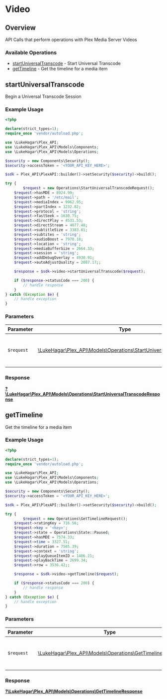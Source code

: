# Video


## Overview

API Calls that perform operations with Plex Media Server Videos


### Available Operations

* [startUniversalTranscode](#startuniversaltranscode) - Start Universal Transcode
* [getTimeline](#gettimeline) - Get the timeline for a media item

## startUniversalTranscode

Begin a Universal Transcode Session

### Example Usage

```php
<?php

declare(strict_types=1);
require_once 'vendor/autoload.php';

use \LukeHagar\Plex_API;
use \LukeHagar\Plex_API\Models\Components;
use \LukeHagar\Plex_API\Models\Operations;

$security = new Components\Security();
$security->accessToken = '<YOUR_API_KEY_HERE>';

$sdk = Plex_API\PlexAPI::builder()->setSecurity($security)->build();

try {
        $request = new Operations\StartUniversalTranscodeRequest();
    $request->hasMDE = 8924.99;
    $request->path = '/etc/mail';
    $request->mediaIndex = 9962.95;
    $request->partIndex = 1232.82;
    $request->protocol = 'string';
    $request->fastSeek = 1630.75;
    $request->directPlay = 4531.53;
    $request->directStream = 4877.48;
    $request->subtitleSize = 3383.01;
    $request->subtites = 'string';
    $request->audioBoost = 7970.18;
    $request->location = 'string';
    $request->mediaBufferSize = 2664.33;
    $request->session = 'string';
    $request->addDebugOverlay = 4930.91;
    $request->autoAdjustQuality = 2087.17;;

    $response = $sdk->video->startUniversalTranscode($request);

    if ($response->statusCode === 200) {
        // handle response
    }
} catch (Exception $e) {
    // handle exception
}
```

### Parameters

| Parameter                                                                                                                         | Type                                                                                                                              | Required                                                                                                                          | Description                                                                                                                       |
| --------------------------------------------------------------------------------------------------------------------------------- | --------------------------------------------------------------------------------------------------------------------------------- | --------------------------------------------------------------------------------------------------------------------------------- | --------------------------------------------------------------------------------------------------------------------------------- |
| `$request`                                                                                                                        | [\LukeHagar\Plex_API\Models\Operations\StartUniversalTranscodeRequest](../../Models/Operations/StartUniversalTranscodeRequest.md) | :heavy_check_mark:                                                                                                                | The request object to use for the request.                                                                                        |


### Response

**[?\LukeHagar\Plex_API\Models\Operations\StartUniversalTranscodeResponse](../../Models/Operations/StartUniversalTranscodeResponse.md)**


## getTimeline

Get the timeline for a media item

### Example Usage

```php
<?php

declare(strict_types=1);
require_once 'vendor/autoload.php';

use \LukeHagar\Plex_API;
use \LukeHagar\Plex_API\Models\Components;
use \LukeHagar\Plex_API\Models\Operations;

$security = new Components\Security();
$security->accessToken = '<YOUR_API_KEY_HERE>';

$sdk = Plex_API\PlexAPI::builder()->setSecurity($security)->build();

try {
        $request = new Operations\GetTimelineRequest();
    $request->ratingKey = 716.56;
    $request->key = '<key>';
    $request->state = Operations\State::Paused;
    $request->hasMDE = 7574.33;
    $request->time = 3327.51;
    $request->duration = 7585.39;
    $request->context = 'string';
    $request->playQueueItemID = 1406.21;
    $request->playBackTime = 2699.34;
    $request->row = 3536.42;;

    $response = $sdk->video->getTimeline($request);

    if ($response->statusCode === 200) {
        // handle response
    }
} catch (Exception $e) {
    // handle exception
}
```

### Parameters

| Parameter                                                                                                 | Type                                                                                                      | Required                                                                                                  | Description                                                                                               |
| --------------------------------------------------------------------------------------------------------- | --------------------------------------------------------------------------------------------------------- | --------------------------------------------------------------------------------------------------------- | --------------------------------------------------------------------------------------------------------- |
| `$request`                                                                                                | [\LukeHagar\Plex_API\Models\Operations\GetTimelineRequest](../../Models/Operations/GetTimelineRequest.md) | :heavy_check_mark:                                                                                        | The request object to use for the request.                                                                |


### Response

**[?\LukeHagar\Plex_API\Models\Operations\GetTimelineResponse](../../Models/Operations/GetTimelineResponse.md)**


